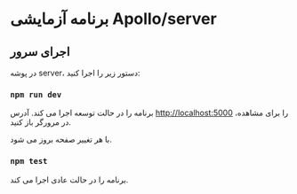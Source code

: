 # برنامه آزمایشی Apollo/server 



## اجرای سرور

در پوشه server، دستور زیر را اجرا کنید:

### `npm run dev`

برنامه را در حالت توسعه اجرا می کند.
آدرس [http://localhost:5000](http://localhost:5000) را برای مشاهده، در مرورگر باز کنید.

با هر تغییر صفحه بروز می شود.

### `npm test`

برنامه را در حالت عادی اجرا می کند.

